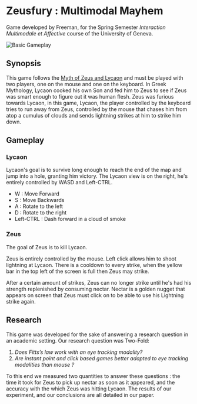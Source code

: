 # Zeusfury : Multimodal Mayhem

Game developed by Freeman, for the Spring Semester *Interaction Multimodale et Affective* course of the University of Geneva. 

![Basic Gameplay](https://media.giphy.com/media/v1.Y2lkPTc5MGI3NjExNHo1MTM3aWxjY3d2Zjk4b2oxOTQyeTE0eTJ5ZWJjNWEybmF0eWZvbSZlcD12MV9pbnRlcm5hbF9naWZfYnlfaWQmY3Q9Zw/MagJdrsdQJIBnFi7Jq/giphy-downsized-large.gif)

## Synopsis

This game follows the [Myth of Zeus and Lycaon](https://en.wikipedia.org/wiki/Lycaon_(king_of_Arcadia)) and must be played with two players, one on the mouse and one on the keyboard. In Greek Mythology, Lycaon cooked his own Son and fed him to Zeus to see if Zeus was smart enough to figure out it was human flesh. Zeus was furious towards Lycaon, in this game, Lycaon, the player controlled by the keyboard tries to run away from Zeus, controlled by the mouse that chases him from atop a cumulus of clouds and sends lightning strikes at him to strike him down.  

## Gameplay

### Lycaon
Lycaon's goal is to survive long enough to reach the end of the map and jump into a hole, granting him victory. 
The Lycaon view is on the right, he's entirely controlled by WASD and Left-CTRL. 

- W : Move Forward
- S : Move Backwards
- A : Rotate to the left
- D : Rotate to the right
- Left-CTRL : Dash forward in a cloud of smoke

### Zeus

The goal of Zeus is to kill Lycaon. 

Zeus is entirely controlled by the mouse. Left click allows him to shoot lightning at Lycaon. There is a cooldown to every strike, when the yellow bar in the top left of the screen is full then Zeus may strike. 

After a certain amount of strikes, Zeus can no longer strike until he's had his strength replenished by consuming nectar. Nectar is a golden nugget that appears on screen that Zeus must click on to be able to use his Lightning strike again. 

## Research

This game was developed for the sake of answering a research question in an academic setting. Our research question was Two-Fold: 

1) *Does Fitts’s law work with an eye tracking modality?*
2) *Are instant point and click based games better adapted to eye tracking modalities than mouse ?*

To this end we measured two quantities to answer these questions : the time it took for Zeus to pick up nectar as soon as it appeared, and the accuracy with the which Zeus was hitting Lycaon. The results of our experiment, and our conclusions are all detailed in our paper. 

